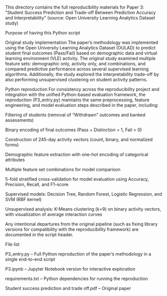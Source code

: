 This directory contains the full reproducibility materials for Paper 3: "Student Success Prediction and Trade-off Between Prediction Accuracy and Interpretability" (source: Open University Learning Analytics Dataset study)

Purpose of having this Python script

Original study implementation
The paper’s methodology was implemented using the Open University Learning Analytics Dataset (OULAD) to predict student final outcomes (Pass/Fail) based on demographic data and virtual learning environment (VLE) activity. The original study examined multiple feature sets: demographic only, activity only, and combinations, and compared predictive performance across several supervised learning algorithms. Additionally, the study explored the interpretability trade-off by also performing unsupervised clustering on student activity patterns.

Python reproduction
For consistency across the reproducibility project and integration with the unified Python-based evaluation framework, the reproduction (P3_entry.py) maintains the same preprocessing, feature engineering, and model evaluation steps described in the paper, including:

Filtering of students (removal of “Withdrawn” outcomes and banked assessments)

Binary encoding of final outcomes (Pass + Distinction = 1, Fail = 0)

Construction of 245-day activity vectors (count, binary, and normalized forms)

Demographic feature extraction with one-hot encoding of categorical attributes

Multiple feature set combinations for model comparison

5-fold stratified cross-validation for model evaluation using Accuracy, Precision, Recall, and F1-score

Supervised models: Decision Tree, Random Forest, Logistic Regression, and SVM (RBF kernel)

Unsupervised analysis: K-Means clustering (k=9) on binary activity vectors, with visualization of average interaction curves

Any intentional departures from the original pipeline (such as fixing library versions for compatibility with the reproducibility framework) are documented in the script header.

File list

P3_entry.py – Full Python reproduction of the paper’s methodology in a single end-to-end script

P3.ipynb – Jupyter Notebook version for interactive exploration

requirements.txt – Python dependencies for running the reproduction

Student success prediction and trade off.pdf – Original paper
